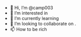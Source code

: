 - 👋 Hi, I’m @camp003 
- 👀 I’m interested in 
- 🌱 I’m currently learning 
- 💞️ I’m looking to collaborate on .
- 📫 How to be rich 

<!---
camp003/camp003 is a ✨ special ✨ repository because its `README.md` (this file) appears on your GitHub profile.
You can click the Preview link to take a look at your changes.
--->
